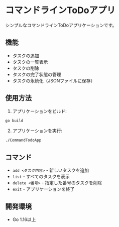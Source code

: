 # コマンドラインToDoアプリ

シンプルなコマンドラインToDoアプリケーションです。

## 機能

- タスクの追加
- タスクの一覧表示
- タスクの削除
- タスクの完了状態の管理
- タスクの永続化（JSONファイルに保存）

## 使用方法

1. アプリケーションをビルド:
```bash
go build
```

2. アプリケーションを実行:
```bash
./CommandTodoApp
```

## コマンド

- `add <タスク内容>` - 新しいタスクを追加
- `list` - すべてのタスクを表示
- `delete <番号>` - 指定した番号のタスクを削除
- `exit` - アプリケーションを終了

## 開発環境

- Go 1.16以上
